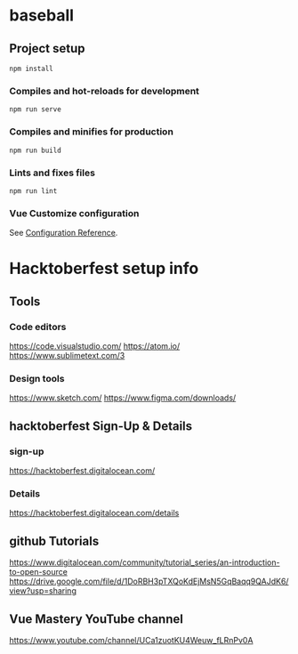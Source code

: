 # baseball

## Project setup

```
npm install
```

### Compiles and hot-reloads for development

```
npm run serve
```

### Compiles and minifies for production

```
npm run build
```

### Lints and fixes files

```
npm run lint
```

### Vue Customize configuration

See [Configuration Reference](https://cli.vuejs.org/config/).

# Hacktoberfest setup info

## Tools

### Code editors

https://code.visualstudio.com/
https://atom.io/
https://www.sublimetext.com/3

### Design tools

https://www.sketch.com/
https://www.figma.com/downloads/

## hacktoberfest Sign-Up & Details

### sign-up

https://hacktoberfest.digitalocean.com/

### Details

https://hacktoberfest.digitalocean.com/details

## github Tutorials

https://www.digitalocean.com/community/tutorial_series/an-introduction-to-open-source
https://drive.google.com/file/d/1DoRBH3pTXQoKdEjMsN5GqBaqq9QAJdK6/view?usp=sharing

## Vue Mastery YouTube channel

https://www.youtube.com/channel/UCa1zuotKU4Weuw_fLRnPv0A
